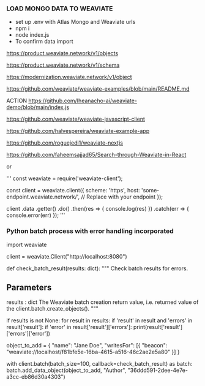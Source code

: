 

### LOAD MONGO DATA TO WEAVIATE

* set up .env with Atlas Mongo and Weaviate urls
* npm i
* node index.js
* To confirm data import

https://product.weaviate.network/v1/objects

https://product.weaviate.network/v1/schema

https://modernization.weaviate.network/v1/object

https://github.com/weaviate/weaviate-examples/blob/main/README.md

ACTION
https://github.com/Iheanacho-ai/weaviate-demo/blob/main/index.js

https://github.com/weaviate/weaviate-javascript-client

https://github.com/halvespereira/weaviate-example-app

https://github.com/roguejedi1/weaviate-nextjs

https://github.com/faheemsajjad65/Search-through-Weaviate-in-React




or 

'''
const weaviate = require('weaviate-client');

const client = weaviate.client({
    scheme: 'https',
    host: 'some-endpoint.weaviate.network/',  // Replace with your endpoint
  }); 

client
    .data
    .getter()
    .do()
    .then(res => {
        console.log(res)
    })
    .catch(err => {
        console.error(err)
    });
'''

### Python batch process with error handling incorporated
import weaviate

client = weaviate.Client("http://localhost:8080")


def check_batch_result(results: dict):
  """
  Check batch results for errors.

  Parameters
  ----------
  results : dict
      The Weaviate batch creation return value, i.e. returned value of the client.batch.create_objects().
  """

  if results is not None:
    for result in results:
      if 'result' in result and 'errors' in result['result']:
        if 'error' in result['result']['errors']:
          print(result['result']['errors']['error'])

object_to_add = {
    "name": "Jane Doe",
    "writesFor": [{
        "beacon": "weaviate://localhost/f81bfe5e-16ba-4615-a516-46c2ae2e5a80"
    }]
}

with client.batch(batch_size=100, callback=check_batch_result) as batch:
  batch.add_data_object(object_to_add, "Author", "36ddd591-2dee-4e7e-a3cc-eb86d30a4303")